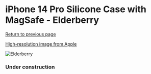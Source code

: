 # iPhone 14 Pro Silicone Case with MagSafe - Elderberry

[Return to previous page](/iphone_14)

[High-resolution image from Apple](https://store.storeimages.cdn-apple.com/8756/as-images.apple.com/is/MPTK3?wid=4500&hei=4500&fmt=png)

<div style="width: 384px"><img src="/everyphone/MPTK3.png" alt="Elderberry"></div>

### Under construction
